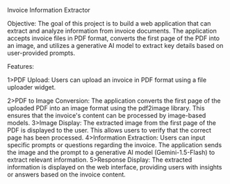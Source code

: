 Invoice Information Extractor

Objective:
The goal of this project is to build a web application that can extract and analyze information from invoice documents. The application accepts invoice files in PDF format, converts the first page of the PDF into an image, and utilizes a generative AI model to extract key details based on user-provided prompts.

Features:

1>PDF Upload:  Users can upload an invoice in PDF format using a file uploader widget.
   
2>PDF to Image Conversion: The application converts the first page of the uploaded PDF into an image format using the pdf2image library. This ensures that the invoice's 
  content can be processed by image-based models.
3>Image Display: The extracted image from the first page of the PDF is displayed to the user. This allows users to verify that the correct page has been processed.
4>Information Extraction: Users can input specific prompts or questions regarding the invoice. The application sends the image and the prompt to a generative AI model (Gemini-1.5-Flash) to extract relevant information.
5>Response Display: The extracted information is displayed on the web interface, providing users with insights or answers based on the invoice content.
